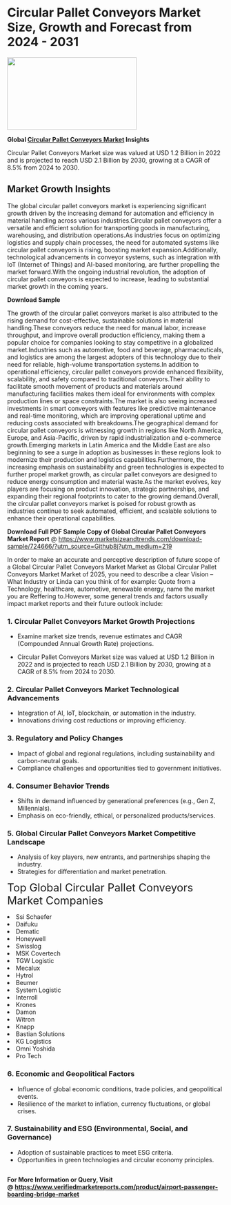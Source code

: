 <H1>Circular Pallet Conveyors Market Size, Growth and Forecast from 2024 - 2031</H1><img class="aligncenter size-medium wp-image-584254" src="https://thirdeyenews.in/wp-content/uploads/2024/09/Global-Market-Research-300x168.jpeg" alt="" width="300" height="168" /><p><strong>Global&nbsp;<a href="https://www.marketsizeandtrends.com/download-sample/724666/?utm_source=Github8j?utm_medium=219">Circular Pallet Conveyors Market</a> Insights</strong></p><p>Circular Pallet Conveyors Market size was valued at USD 1.2 Billion in 2022 and is projected to reach USD 2.1 Billion by 2030, growing at a CAGR of 8.5% from 2024 to 2030.</p><p><h2>Market Growth Insights</h2> <p>The global circular pallet conveyors market is experiencing significant growth driven by the increasing demand for automation and efficiency in material handling across various industries.Circular pallet conveyors offer a versatile and efficient solution for transporting goods in manufacturing, warehousing, and distribution operations.As industries focus on optimizing logistics and supply chain processes, the need for automated systems like circular pallet conveyors is rising, boosting market expansion.Additionally, technological advancements in conveyor systems, such as integration with IoT (Internet of Things) and AI-based monitoring, are further propelling the market forward.With the ongoing industrial revolution, the adoption of circular pallet conveyors is expected to increase, leading to substantial market growth in the coming years.</p> <p><strong>Download Sample</strong></p> <p>The growth of the circular pallet conveyors market is also attributed to the rising demand for cost-effective, sustainable solutions in material handling.These conveyors reduce the need for manual labor, increase throughput, and improve overall production efficiency, making them a popular choice for companies looking to stay competitive in a globalized market.Industries such as automotive, food and beverage, pharmaceuticals, and logistics are among the largest adopters of this technology due to their need for reliable, high-volume transportation systems.In addition to operational efficiency, circular pallet conveyors provide enhanced flexibility, scalability, and safety compared to traditional conveyors.Their ability to facilitate smooth movement of products and materials around manufacturing facilities makes them ideal for environments with complex production lines or space constraints.The market is also seeing increased investments in smart conveyors with features like predictive maintenance and real-time monitoring, which are improving operational uptime and reducing costs associated with breakdowns.The geographical demand for circular pallet conveyors is witnessing growth in regions like North America, Europe, and Asia-Pacific, driven by rapid industrialization and e-commerce growth.Emerging markets in Latin America and the Middle East are also beginning to see a surge in adoption as businesses in these regions look to modernize their production and logistics capabilities.Furthermore, the increasing emphasis on sustainability and green technologies is expected to further propel market growth, as circular pallet conveyors are designed to reduce energy consumption and material waste.As the market evolves, key players are focusing on product innovation, strategic partnerships, and expanding their regional footprints to cater to the growing demand.Overall, the circular pallet conveyors market is poised for robust growth as industries continue to seek automated, efficient, and scalable solutions to enhance their operational capabilities.</p> <p><span class=""><strong>Download Full PDF Sample Copy of Global Circular Pallet Conveyors Market Report</strong> @ <a href="https://www.marketsizeandtrends.com/download-sample/724666/?utm_source=Github8j?utm_medium=219" target="_blank">https://www.marketsizeandtrends.com/download-sample/724666/?utm_source=Github8j?utm_medium=219</a></span></p><p>In order to make an accurate and perceptive description of future scope of a Global&nbsp;Circular Pallet Conveyors Market Market as Global&nbsp;Circular Pallet Conveyors Market Market of 2025, you need to describe a clear Vision &ndash; What Industry or Linda can you think of for example: Quote from a Technology, healthcare, automotive, renewable energy, name the market you are Reffering to.However, some general trends and factors usually impact market reports and their future outlook include:</p><h3>1.&nbsp;<strong>Circular Pallet Conveyors Market Growth Projections</strong></h3><ul><li>Examine market size trends, revenue estimates and CAGR (Compounded Annual Growth Rate) projections.</li><li><p>Circular Pallet Conveyors Market size was valued at USD 1.2 Billion in 2022 and is projected to reach USD 2.1 Billion by 2030, growing at a CAGR of 8.5% from 2024 to 2030.</p></li></ul><h3>2.&nbsp;<strong>Circular Pallet Conveyors Market Technological Advancements</strong></h3><ul><li>Integration of AI, IoT, blockchain, or automation in the industry.</li><li>Innovations driving cost reductions or improving efficiency.</li></ul><h3>3.&nbsp;<strong>Regulatory and Policy Changes</strong></h3><ul><li>Impact of global and regional regulations, including sustainability and carbon-neutral goals.</li><li>Compliance challenges and opportunities tied to government initiatives.</li></ul><h3>4.&nbsp;<strong>Consumer Behavior Trends</strong></h3><ul><li>Shifts in demand influenced by generational preferences (e.g., Gen Z, Millennials).</li><li>Emphasis on eco-friendly, ethical, or personalized products/services.</li></ul><h3>5.&nbsp;<strong>Global Circular Pallet Conveyors Market Competitive Landscape</strong></h3><ul><li>Analysis of key players, new entrants, and partnerships shaping the industry.</li><li>Strategies for differentiation and market penetration.</li></ul><p data-pm-slice="1 1 []"><span style="color: inherit; font-family: inherit; font-size: 25px;">Top Global Circular Pallet Conveyors Market Companies</span></p><div class="" data-test-id=""><p><li>Ssi Schaefer</li><li> Daifuku</li><li> Dematic</li><li> Honeywell</li><li> Swisslog</li><li> MSK Covertech</li><li> TGW Logistic</li><li> Mecalux</li><li> Hytrol</li><li> Beumer</li><li> System Logistic</li><li> Interroll</li><li> Krones</li><li> Damon</li><li> Witron</li><li> Knapp</li><li> Bastian Solutions</li><li> KG Logistics</li><li> Omni Yoshida</li><li> Pro Tech</li></p></div><h3>6.&nbsp;<strong>Economic and Geopolitical Factors</strong></h3><ul><li>Influence of global economic conditions, trade policies, and geopolitical events.</li><li>Resilience of the market to inflation, currency fluctuations, or global crises.</li></ul><h3>7.&nbsp;<strong>Sustainability and ESG (Environmental, Social, and Governance)</strong></h3><ul><li>Adoption of sustainable practices to meet ESG criteria.</li><li>Opportunities in green technologies and circular economy principles.</li></ul><h2><strong style="font-size: 14px;">For More Information or Query, Visit @&nbsp;</strong><a style="background-color: #ffffff; font-size: 14px;" href="https://www.marketsizeandtrends.com/report/circular-pallet-conveyors-market/" target="_blank">https://www.verifiedmarketreports.com/product/airport-passenger-boarding-bridge-market</a></h2>